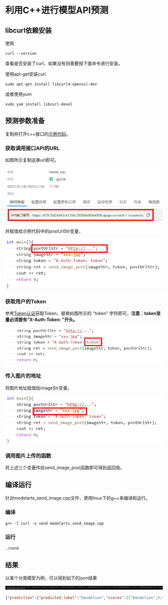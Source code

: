 # 利用C++进行模型API预测

## libcurl依赖安装

使用

```
curl --version
```

查看是否安装了curl，如果没有则需要按下面命令进行安装。

使用apt-get安装curl

```
sudo apt-get install libcurl4-openssl-dev
```

或者使用yum

```
sudo yum install libcurl-devel
```

## 预测参数准备

复制并打开c++接口的[示例代码](modelarts_send_image.cpp)。

### 获取调用接口API的URL

如图所示复制这串url即可。

![1548055447606](./images/appurl.png)

并赋值给示例代码中的postUrlStr变量，

![1548055790884](./images/urlstr.png)



### 获取用户的Token

参考[Token认证](https://support.huaweicloud.com/api-dls/dls_03_0005.html)获取Token，替换如图所示的 “token” 字符即可，**注意：token变量必须要有“X-Auth-Token: ”开头。**

![1548055706660](./images/token.png)

### 传入图片的地址

将图片地址赋值给imageStr变量。

![1548055853818](./images/imagestr.png)

### 调用图片上传的函数

将上述三个变量传给send_image_post函数即可得到返回值。

## 编译运行

针对modelarts_send_image.cpp文件，使用linux下的g++来编译和运行。

### 编译

```
g++ -l curl -o send modelarts_send_image.cpp
```

### 运行

```
./send
```

## 结果

以某个分类模型为例，可以得到如下的json结果

![1548056784461](./images/result.png)

```json
{"prediction":{"predicted_label":"Dandelion","scores":[["Dandelion",0.9991335272789001],["sunflower",0.0005243651103228331],["daisy",0.00031029453384689987],["tulip",2.643670632096473e-05],["rose",5.418929958977969e-06]]}}
```

